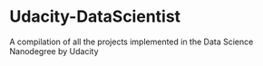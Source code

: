 # Udacity-DataScientist

A compilation of all the projects implemented in the Data Science Nanodegree by Udacity
